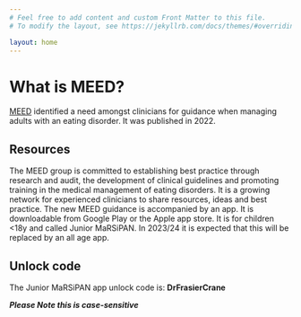 ```yaml
---
# Feel free to add content and custom Front Matter to this file.
# To modify the layout, see https://jekyllrb.com/docs/themes/#overriding-theme-defaults

layout: home
---
```


# What is MEED?

[MEED](https://www.rcpsych.ac.uk/improving-care/campaigning-for-better-mental-health-policy/college-reports/2022-college-reports/cr233) identified a need amongst clinicians for guidance when managing adults with an eating disorder. It was published in 2022.

## Resources

The MEED group is committed to establishing best practice through research and audit, the development of clinical guidelines and promoting training in the medical management of eating disorders. It is a growing network for experienced clinicians to share resources, ideas and best practice. The new MEED guidance is accompanied by an app. It is downloadable from Google Play or the Apple app store. It is for children <18y and called Junior MaRSiPAN. In 2023/24 it is expected that this will be replaced by an all age app.

## Unlock code

The Junior MaRSiPAN app unlock code is:
**DrFrasierCrane**

***Please Note this is case-sensitive***
